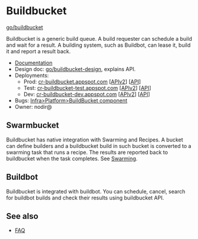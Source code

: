 # Buildbucket

[go/buildbucket]

Buildbucket is a generic build queue. A build requester can schedule a build
and wait for a result. A building system, such as Buildbot, can lease it, build
it and report a result back.

*   [Documentation](doc/index.md)
*   Design doc: [go/buildbucket-design], explains API.
*   Deployments:
    *   Prod: [cr-buildbucket.appspot.com](https://cr-buildbucket.appspot.com) [[APIv2](https://cr-buildbucket.appspot.com/rpcexplorer/services/buildbucket.v2.Builds/)] [[API](https://cr-buildbucket.appspot.com/_ah/api/explorer)]
    *   Test: [cr-buildbucket-test.appspot.com](https://cr-buildbucket-test.appspot.com) [[APIv2](https://cr-buildbucket-test.appspot.com/rpcexplorer/services/buildbucket.v2.Builds/)] [[API](https://cr-buildbucket-test.appspot.com/_ah/api/explorer)]
    *   Dev: [cr-buildbucket-dev.appspot.com](https://cr-buildbucket-dev.appspot.com) [[APIv2](https://cr-buildbucket-dev.appspot.com/rpcexplorer/services/buildbucket.v2.Builds/)] [[API](https://cr-buildbucket-dev.appspot.com/_ah/api/explorer)]
*   Bugs: [Infra>Platform>BuildBucket component](https://crbug.com?q=component:Infra>Platform>Buildbucket)
*   Owner: nodir@

## Swarmbucket

Buildbucket has native integration with Swarming and Recipes.
A bucket can define builders and a buildbucket build in such bucket is converted
to a swarming task that runs a recipe.
The results are reported back to buildbucket when the task completes.
See [Swarming](doc/swarming.md).

## Buildbot

Buildbucket is integrated with buildbot. You can schedule, cancel, search for
buildbot builds and check their results using buildbucket API.

[go/buildbucket-design]: http://go/buildbucket-design
[go/buildbucket]: http://go/buildbucket

## See also

* [FAQ](doc/faq.md)
